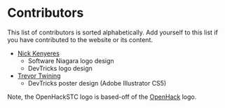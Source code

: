 # Contributors 

This list of contributors is sorted alphabetically. Add yourself to this list if you have contributed to the website or its content.

* [Nick Kenyeres](https://twitter.com/knicklabs)
  * Software Niagara logo design
  * DevTricks logo design
* [Trevor Twining](https://twitter.com/trevortwining)
  * DevTricks poster design (Adobe Illustrator CS5)
  
Note, the OpenHackSTC logo is based-off of the [OpenHack](http://openhack.github.io) logo.
